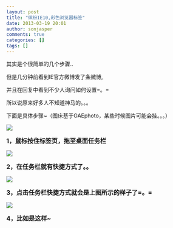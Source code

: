 ```yaml
---
layout: post
title: "缤纷IE10,彩色浏览器标签"
date: 2013-03-19 20:01
author: sonjasper
comments: true
categories: []
tags: []
---
```

其实是个很简单的几个步骤..

但是几分钟前看到IE官方微博发了条微博,

并且在回复中看到不少人询问如何设置=。=

所以说原来好多人不知道神马的。。。

下面是具体步骤~（图床基于GAEphoto，某些时候图片可能会挂。。。）

<a href="http://pic.sonjasper.com/pics4blog/ie10_1.png">![](http://pic.sonjasper.com/pics4blog/ie10_1.png)</a>

<span style="font-size:16px;">**1，鼠标按住标签页，拖至桌面任务栏**</span>

<a href="http://pic.sonjasper.com/pics4blog/ie10_2.png">![](http://pic.sonjasper.com/pics4blog/ie10_2.png)</a>

<span style="font-size:16px;">**2，在任务栏就有快捷方式了。。**</span>

<a href="http://pic.sonjasper.com/pics4blog/ie10_3.png">![](http://pic.sonjasper.com/pics4blog/ie10_3.png)</a>

<span style="font-size:16px;">**3，点击任务栏快捷方式就会是上图所示的样子了=。=**</span>

<a href="http://pic.sonjasper.com/pics4blog/ie10_4.png">![](http://pic.sonjasper.com/pics4blog/ie10_4.png)</a>

<span style="font-size:16px;">**4，比如是这样~**</span>


